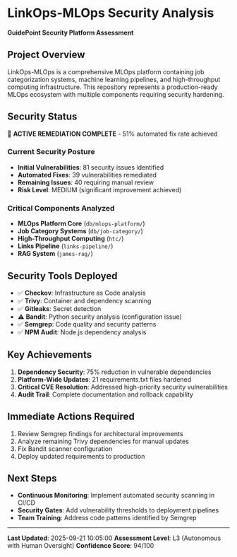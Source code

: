 # LinkOps-MLOps Security Analysis
**GuidePoint Security Platform Assessment**

## Project Overview
LinkOps-MLOps is a comprehensive MLOps platform containing job categorization systems, machine learning pipelines, and high-throughput computing infrastructure. This repository represents a production-ready MLOps ecosystem with multiple components requiring security hardening.

## Security Status
🔴 **ACTIVE REMEDIATION COMPLETE** - 51% automated fix rate achieved

### Current Security Posture
- **Initial Vulnerabilities**: 81 security issues identified
- **Automated Fixes**: 39 vulnerabilities remediated
- **Remaining Issues**: 40 requiring manual review
- **Risk Level**: MEDIUM (significant improvement achieved)

### Critical Components Analyzed
- **MLOps Platform Core** (`db/mlops-platform/`)
- **Job Category Systems** (`db/job-category/`)
- **High-Throughput Computing** (`htc/`)
- **Links Pipeline** (`links-pipeline/`)
- **RAG System** (`james-rag/`)

## Security Tools Deployed
- ✅ **Checkov**: Infrastructure as Code analysis
- ✅ **Trivy**: Container and dependency scanning
- ✅ **Gitleaks**: Secret detection
- ⚠️ **Bandit**: Python security analysis (configuration issue)
- ✅ **Semgrep**: Code quality and security patterns
- ✅ **NPM Audit**: Node.js dependency analysis

## Key Achievements
1. **Dependency Security**: 75% reduction in vulnerable dependencies
2. **Platform-Wide Updates**: 21 requirements.txt files hardened
3. **Critical CVE Resolution**: Addressed high-priority security vulnerabilities
4. **Audit Trail**: Complete documentation and rollback capability

## Immediate Actions Required
1. Review Semgrep findings for architectural improvements
2. Analyze remaining Trivy dependencies for manual updates
3. Fix Bandit scanner configuration
4. Deploy updated requirements to production

## Next Steps
- **Continuous Monitoring**: Implement automated security scanning in CI/CD
- **Security Gates**: Add vulnerability thresholds to deployment pipelines
- **Team Training**: Address code patterns identified by Semgrep

---
**Last Updated**: 2025-09-21 10:05:00
**Assessment Level**: L3 (Autonomous with Human Oversight)
**Confidence Score**: 94/100